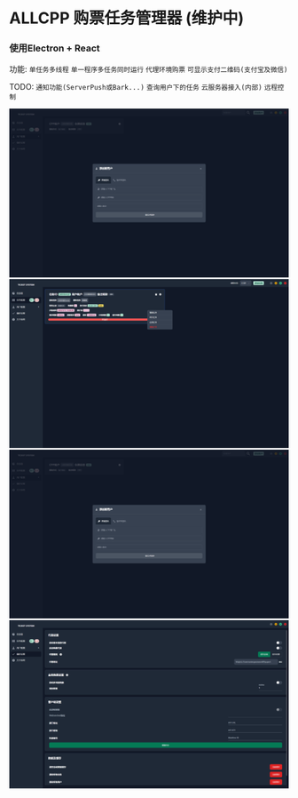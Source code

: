 # ALLCPP 购票任务管理器 (维护中)
### 使用Electron + React
功能: `单任务多线程` `单一程序多任务同时运行` `代理环境购票` `可显示支付二维码(支付宝及微信)` 

TODO: `通知功能(ServerPush或Bark...)` `查询用户下的任务` `云服务器接入(内部)` `远程控制`



![主界面](https://github.com/NicoChiGu/allcpp_ticket_task/blob/main/imgaes/users.png?raw=true)
![任务界面](https://github.com/NicoChiGu/allcpp_ticket_task/blob/main/imgaes/tasks.png?raw=true)
![用户管理界面](https://github.com/NicoChiGu/allcpp_ticket_task/blob/main/imgaes/users.png?raw=true)
![设置](https://github.com/NicoChiGu/allcpp_ticket_task/blob/main/imgaes/setting.png?raw=true)
